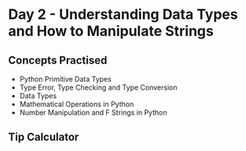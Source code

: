 <h1>Day 2 - Understanding Data Types and How to Manipulate Strings</h1>

<h2>Concepts Practised</h2>

<ul>
    <li>Python Primitive Data Types</li>
    <li>Type Error, Type Checking and Type Conversion</li>
    <li>Data Types</li>
    <li>Mathematical Operations in Python</li>
    <li>Number Manipulation and F Strings in Python</li>
</ul>
<h2>Tip Calculator</h2>
